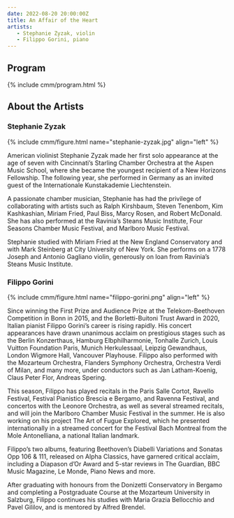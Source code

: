 ```yaml
---
date: 2022-08-20 20:00:00Z
title: An Affair of the Heart
artists: 
   - Stephanie Zyzak, violin
   - Filippo Gorini, piano
---
```


## Program

{% include cmm/program.html %}

## About the Artists

###  Stephanie Zyzak

{% include cmm/figure.html name="stephanie-zyzak.jpg" align="left" %}

American violinist Stephanie Zyzak made her first solo appearance at the age of seven with
Cincinnati’s Starling Chamber Orchestra at the Aspen Music School, where she became the
youngest recipient of a New Horizons Fellowship. The following year, she performed in
Germany as an invited guest of the Internationale Kunstakademie Liechtenstein.

A passionate chamber musician, Stephanie has had the privilege of collaborating with artists
such as Ralph Kirshbaum, Steven Tenenbom, Kim Kashkashian, Miriam Fried, Paul Biss, Marcy
Rosen, and Robert McDonald. She has also performed at the Ravinia’s Steans Music Institute,
Four Seasons Chamber Music Festival, and Marlboro Music Festival.

Stephanie studied with Miriam Fried at the New England Conservatory and with Mark Steinberg
at City University of New York. She performs on a 1778 Joseph and Antonio Gagliano violin,
generously on loan from Ravinia’s Steans Music Institute.

###  Filippo Gorini

{% include cmm/figure.html name="filippo-gorini.png" align="left" %}

Since winning the First Prize and Audience Prize at the Telekom-Beethoven Competition in
Bonn in 2015, and the Borletti-Buitoni Trust Award in 2020, Italian pianist Filippo Gorini’s
career is rising rapidly. His concert appearances have drawn unanimous acclaim on
prestigious stages such as the Berlin Konzerthaus, Hamburg Elbphilharmonie, Tonhalle Zurich,
Louis Vuitton Foundation Paris, Munich Herkulessaal, Leipzig Gewandhaus, London Wigmore
Hall, Vancouver Playhouse. Filippo also performed with the Mozarteum Orchestra, Flanders
Symphony Orchestra, Orchestra Verdi of Milan, and many more, under conductors such as Jan
Latham-Koenig, Claus Peter Flor, Andreas Spering.

This season, Filippo has played recitals in the Paris Salle Cortot, Ravello Festival,
Festival Pianistico Brescia e Bergamo, and Ravenna Festival, and concertos with the Leonore
Orchestra, as well as several streamed recitals, and will join the Marlboro Chamber Music
Festival in the summer. He is also working on his project The Art of Fugue Explored, which
he presented internationally in a streamed concert for the Festival Bach Montreal from the
Mole Antonelliana, a national Italian landmark.

Filippo’s two albums, featuring Beethoven’s Diabelli Variations and Sonatas Opp 106 & 111,
released on Alpha Classics, have garnered critical acclaim, including a Diapason d’Or Award
and 5-star reviews in The Guardian, BBC Music Magazine, Le Monde, Piano News and more.

After graduating with honours from the Donizetti Conservatory in Bergamo and completing a
Postgraduate Course at the Mozarteum University in Salzburg, Filippo continues his studies
with Maria Grazia Bellocchio and Pavel Gililov, and is mentored by Alfred Brendel.
